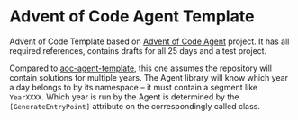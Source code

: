 # Advent of Code Agent Template

Advent of Code Template based on [Advent of Code Agent](https://github.com/mazharenko/aoc-agent) project. It has all required references, contains drafts for all 25 days and a test project.

Compared to [aoc-agent-template](https://github.com/mazharenko/aoc-agent-template), this one assumes the repository will contain solutions for multiple years. The Agent library will know which year a day belongs to by its namespace &ndash; it must contain a segment like `YearXXXX`. Which year is run by the Agent is determined by the `[GenerateEntryPoint]` attribute on the correspondingly called class.